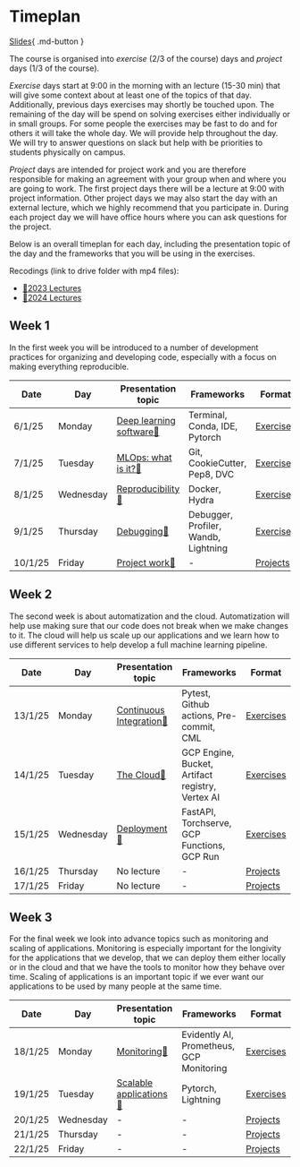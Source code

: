# Timeplan

[Slides](../slides/IntroToTheCourse.pdf){ .md-button }

The course is organised into *exercise* (2/3 of the course) days and *project* days (1/3 of the course).

*Exercise* days start at 9:00 in the morning with an lecture (15-30 min) that will give some context about at least one
of the topics of that day. Additionally, previous days exercises may shortly be touched upon. The remaining of the day
will be spend on solving exercises either individually or in small groups. For some people the exercises may be fast to
do and for others it will take the whole day. We will provide help throughout the day. We will try to answer questions
on slack but help with be priorities to students physically on campus.

*Project* days are intended for project work and you are therefore responsible for making an agreement with your group
when and where you are going to work. The first project days there will be a lecture at 9:00 with project information.
Other project days we may also start the day with an external lecture, which we highly recommend that you participate
in. During each project day we will have office hours where you can ask questions for the project.

Below is an overall timeplan for each day, including the presentation topic of the day and the frameworks that you will
be using in the exercises.

Recodings (link to drive folder with mp4 files):

* [🎥2023 Lectures](https://drive.google.com/drive/folders/1j56XyHoPLjoIEmrVcV_9S1FBkXWZBK0w?usp=sharing)
* [🎥2024 Lectures](https://drive.google.com/drive/folders/1mgLlvfXUT9xdg9EZusgeWAmfpUDSwfL6?usp=sharing)

## Week 1

In the first week you will be introduced to a number of development practices for organizing and developing code,
especially with a focus on making everything reproducible.

Date | Day       | Presentation topic                                                 | Frameworks                           | Format
-----|-----------|--------------------------------------------------------------------|--------------------------------------|-----------
6/1/25  | Monday    | [Deep learning software📝](../slides/DeepLearningSoftware.pdf)     | Terminal, Conda, IDE, Pytorch        | [Exercises](../s1_development_environment/README.md)
7/1/25  | Tuesday   | [MLOps: what is it?📝](../slides/IntroToMLOps.pdf)                 | Git, CookieCutter, Pep8, DVC         | [Exercises](../s2_organisation_and_version_control/README.md)
8/1/25  | Wednesday | [Reproducibility📝](../slides/ReproducibilityAndSoftware.pdf)      | Docker, Hydra                        | [Exercises](../s3_reproducibility/README.md)
9/1/25  | Thursday  | [Debugging📝](../slides/DebuggingML.pdf)                           | Debugger, Profiler, Wandb, Lightning | [Exercises](../s4_debugging_and_logging/README.md)
10/1/25 | Friday    | [Project work📝](../slides/Projects.pdf)                           | -                                    | [Projects](projects.md)

## Week 2

The second week is about automatization and the cloud. Automatization will help use making sure that our code
does not break when we make changes to it. The cloud will help us scale up our applications and we learn how to use
different services to help develop a full machine learning pipeline.

Date | Day       | Presentation topic                                              | Frameworks                                        | Format
-----|-----------|-----------------------------------------------------------------|---------------------------------------------------|-----------
13/1/25 | Monday    | [Continuous Integration📝](../slides/ContinuousIntegration.pdf)| Pytest, Github actions, Pre-commit, CML           | [Exercises](../s5_continuous_integration/README.md)
14/1/25 | Tuesday   | [The Cloud📝](../slides/CloudIntro.pdf)                        | GCP Engine, Bucket, Artifact registry, Vertex AI  | [Exercises](../s6_the_cloud/README.md)
15/1/25 | Wednesday | [Deployment📝](../slides/Deployment.pdf)                       | FastAPI, Torchserve, GCP Functions, GCP Run       | [Exercises](../s7_deployment/README.md)
16/1/25 | Thursday  | No lecture                                                      | -                                                 | [Projects](projects.md)
17/1/25 | Friday    | No lecture                                                      | -                                                 | [Projects](projects.md)

## Week 3

For the final week we look into advance topics such as monitoring and scaling of applications. Monitoring is especially
important for the longivity for the applications that we develop, that we can deploy them either
locally or in the cloud and that we have the tools to monitor how they behave over time. Scaling of applications is an
important topic if we ever want our applications to be used by many people at the same time.

Date | Day       | Presentation topic                                           | Frameworks                               | Format
-----|-----------|--------------------------------------------------------------|------------------------------------------|----------
18/1/25 | Monday    | [Monitoring📝](../slides/Monitoring.pdf)                     | Evidently AI, Prometheus, GCP Monitoring |  [Exercises](../s8_monitoring/README.md)
19/1/25 | Tuesday   | [Scalable applications📝](../slides/ScalingApplications.pdf) | Pytorch, Lightning                       | [Exercises](../s9_scalable_applications/README.md)
20/1/25 | Wednesday | -                                                             | -                                       | [Projects](projects.md)
21/1/25 | Thursday  | -                                                             | -                                       | [Projects](projects.md)
22/1/25 | Friday    | -                                                             | -                                       | [Projects](projects.md)
